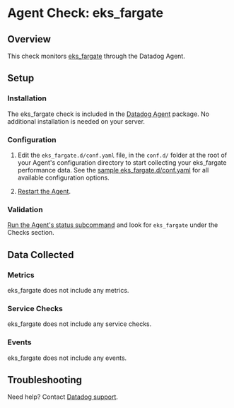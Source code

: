 # Agent Check: eks_fargate

## Overview

This check monitors [eks_fargate][1] through the Datadog Agent.

## Setup

### Installation

The eks_fargate check is included in the [Datadog Agent][2] package.
No additional installation is needed on your server.

### Configuration

1. Edit the `eks_fargate.d/conf.yaml` file, in the `conf.d/` folder at the root of your Agent's configuration directory to start collecting your eks_fargate performance data. See the [sample eks_fargate.d/conf.yaml][2] for all available configuration options.

2. [Restart the Agent][3].

### Validation

[Run the Agent's status subcommand][4] and look for `eks_fargate` under the Checks section.

## Data Collected

### Metrics

eks_fargate does not include any metrics.

### Service Checks

eks_fargate does not include any service checks.

### Events

eks_fargate does not include any events.

## Troubleshooting

Need help? Contact [Datadog support][5].

[1]: **LINK_TO_INTEGRATION_SITE**
[2]: https://github.com/DataDog/integrations-core/blob/master/eks_fargate/datadog_checks/eks_fargate/data/conf.yaml.example
[3]: https://docs.datadoghq.com/agent/guide/agent-commands/?tab=agentv6#start-stop-and-restart-the-agent
[4]: https://docs.datadoghq.com/agent/guide/agent-commands/?tab=agentv6#agent-status-and-information
[5]: https://docs.datadoghq.com/help
